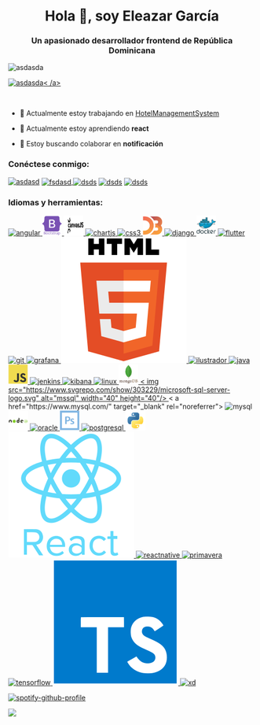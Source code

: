 <h1 align="center">Hola 👋, soy Eleazar García</h1>
<h3 align="center">Un apasionado desarrollador frontend de República Dominicana</h3>

<p align="left"> <img src ="https://komarev.com/ghpvc/?username=asdasda&label=Profile%20views&color=0e75b6&style=flat" alt="asdasda" /> </p>

<p align="left"> <a href="https ://github.com/ryo-ma/github-profile-trofeo"><img src="https://github-profile-trofeo.vercel.app/?username=asdasda" alt="asdasda" />< /a> </p>

<p align="left"> <a href="https://twitter.com/" target="blank"><img src="https://img.shields.io/ twitter/seguir/?logo=twitter&style=for-the-badge" alt="" /></a> </p>

- 🔭 Actualmente estoy trabajando en [HotelManagementSystem](dsad)

- 🌱 Actualmente estoy aprendiendo **react**

- 👯 Estoy buscando colaborar en **notificación**

<h3 align="left">Conéctese conmigo:</h3>
<p align="left">
<a href="https://dev.to/asdasd" target="blank"><img align=" centro" src="https://raw.githubusercontent.com/rahuldkjain/github-profile-readme-generator/master/src/images/icons/Social/devto.svg" alt="asdasd" altura="30" ancho ="40" /></a>
<a href="https://linkedin.com/in/fsdasd" target="blank"><img align="center" src="https://raw.githubusercontent .com/rahuldkjain/github-profile-readme-generator/master/src/images/icons/Social/linked-in-alt.svg" alt="fsdasd" height="30" width="40" /></ a>
<a href="https://www.hackerrank.com/dsds"target="en blanco"><img align="center" src="https://raw.githubusercontent.com/rahuldkjain/github-profile-readme-generator/master/src/images/icons/Social/hackerrank.svg" alt="dsds" altura="30" ancho="40" /></a>
<a href="https://www.leetcode.com/dsds" target="blank"><img align="center" src="https://raw.githubusercontent.com/rahuldkjain/github-profile-readme -generator/master/src/images/icons/Social/leet-code.svg" alt="dsds" height="30" width="40" /></a>
<a href="https://www .hackerearth.com/dsds" target="en blanco"><img align="center" src="https://raw.githubusercontent.com/rahuldkjain/github-profile-readme-generator/master/src/images/icons /Social/hackerearth.svg" alt="dsds" height="30" width="40" /></a>
</p>

<h3 align="left">Idiomas y herramientas:</h3>
<p align="left"> <a href="https://angular.io" target="_blank" rel="noreferrer"> <img src="https://angular.io/assets/images/logos /angular/angular.svg" alt="angular" ancho="40" altura="40"/> </a> <a href="https://getbootstrap.com" target="_blank" rel="noreferrer "> <img src="https://raw.githubusercontent.com/devicons/devicon/master/icons/bootstrap/bootstrap-plain-wordmark.svg" alt="bootstrap" width="40" height="40" /> </a> <a href="https://canvasjs.com" target="_blank" rel="noreferrer"> <img src="https://raw.githubusercontent.com/Hardik0307/Hardik0307/master/assets/canvasjs-charts.svg" alt="canvasjs" width="40" height="40"/> </a> <a href="https://www.chartjs. org" target="_blank" rel="noreferrer"> <img src="https://www.chartjs.org/media/logo-title.svg" alt="chartjs" width="40" height="40 "/> </a> <a href="https://www.w3schools.com/css/" target="_blank" rel="noreferrer"> <img src="https://raw.githubusercontent.com /devicons/devicon/master/icons/css3/css3-original-wordmark.svg" alt="css3" width="40" height="40"/> </a> <a href="https://d3js .org/"target="_blank" rel="noreferrer"> <img src="https://raw.githubusercontent.com/devicons/devicon/master/icons/d3js/d3js-original.svg" alt="d3js" width=" 40" height="40"/> </a> <a href="https://www.djangoproject.com/" target="_blank" rel="noreferrer"> <img src="https://cdn .worldvectorlogo.com/logos/django.svg" alt="django" width="40" height="40"/> </a> <a href="https://www.docker.com/" target= "_blank" rel="noreferrer"> <img src="https://raw.githubusercontent.com/devicons/devicon/master/icons/docker/docker-original-wordmark.svg" alt="docker" width="40" height="40"/> </a> <a href="https://flutter.dev" target="_blank" rel="noreferrer"> <img src="https://www.vectorlogo. zone/logos/flutterio/flutterio-icon.svg" alt="flutter" width="40" height="40"/> </a> <a href="https://git-scm.com/" objetivo ="_blank" rel="noreferrer"> <img src="https://www.vectorlogo.zone/logos/git-scm/git-scm-icon.svg" alt="git" width="40" height ="40"/> </a> <a href="https://grafana.com" target="_blank" rel="noreferrer"> <img src="https://www.vectorlogo.zone/logos/grafana/grafana-icon.svg" alt="grafana" width="40" height="40"/> </a> <a href="https://www.w3.org/html/ " target="_blank" rel="noreferrer"> <img src="https://raw.githubusercontent.com/devicons/devicon/master/icons/html5/html5-original-wordmark.svg" alt="html5" ancho="40" altura="40"/> </a> <a href="https://www.adobe.com/in/products/illustrator.html" target="_blank" rel="noreferrer"> <img src="https://www.vectorlogo.zone/logos/adobe_illustrator/adobe_illustrator-icon.svg" alt="ilustrador" width="40" height="40"/> </a> <a href="https://www.java.com" target="_blank" rel="noreferrer"> <img src="https://raw.githubusercontent.com/devicons/devicon/master/icons/java/ java-original.svg" alt="java" width="40" height="40"/> </a> <a href="https://developer.mozilla.org/en-US/docs/Web/ JavaScript" target="_blank" rel="noreferrer"> <img src="https://raw.githubusercontent.com/devicons/devicon/master/icons/javascript/javascript-original.svg" alt="javascript" ancho ="40" height="40"/> </a> <a href="https://www.jenkins.io" target="_blank" rel="noreferrer"> <img src="https:// www.vectorlogo.zone/logos/jenkins/jenkins-icon.svg" alt="jenkins" width="40" height="40"/> </a> <a href="https://www.elastic.co/kibana" target="_blank" rel="noreferrer"> <img src="https://www.vectorlogo.zone/logos/elasticco_kibana/elasticco_kibana-icon.svg" alt="kibana" width="40" height="40 "/> </a> <a href="https://www.linux.org/" target="_blank" rel="noreferrer"> <img src="https://raw.githubusercontent.com/devicons /devicon/master/icons/linux/linux-original.svg" alt="linux" width="40" height="40"/> </a> <a href="https://www.mongodb.com /"target="_blank" rel="noreferrer"> <img src="https://raw.githubusercontent.com/devicons/devicon/master/icons/mongodb/mongodb-original-wordmark.svg" alt="mongodb" ancho ="40" height="40"/> </a> <a href="https://www.microsoft.com/en-us/sql-server" target="_blank" rel="noreferrer"> < img src="https://www.svgrepo.com/show/303229/microsoft-sql-server-logo.svg" alt="mssql" width="40" height="40"/> </a> < a href="https://www.mysql.com/" target="_blank" rel="noreferrer"> <img src="https://raw.githubusercontent.com/devicons/devicon/master/icons/mysql /mysql-original-wordmark.svg" alt="mysql" width="40" height="40"/> </a> <a href="https://nodejs.org" target="_blank" rel="noreferrer"> <img src ="https://raw.githubusercontent.com/devicons/devicon/master/icons/nodejs/nodejs-original-wordmark.svg" alt="nodejs" width="40" height="40"/> </a > <a href="https://www.oracle.com/" target="_blank" rel="noreferrer"> <img src="https://raw.githubusercontent.com/devicons/devicon/master/icons /oracle/oracle-original.svg" alt="oracle" width="40" height="40"/> </a> <a href="https://www.photoshop.com/en" target="_blank" rel="noreferrer"> <img src="https://raw.githubusercontent.com/devicons/devicon/master/icons/photoshop/photoshop-line.svg" alt="photoshop" width="40" height ="40"/> </a> <a href="https://www.postgresql.org" target="_blank" rel="noreferrer"> <img src="https://raw.githubusercontent.com /devicons/devicon/master/icons/postgresql/postgresql-original-wordmark.svg" alt="postgresql" width="40" height="40"/> </a> <a href="https://www .python.org" target="_blank" rel="noreferrer"> <img src="https://raw.githubusercontent.com/devicons/devicon/master/icons/python/python-original.svg" alt="python" width="40" height="40"/> </a> <a href="https://reactjs. org/" target="_blank" rel="noreferrer"> <img src="https://raw.githubusercontent.com/devicons/devicon/master/icons/react/react-original-wordmark.svg" alt=" reaccionar" ancho="40" altura="40"/> </a> <a href="https://reactnative.dev/" target="_blank" rel="noreferrer"> <img src="https: //reactnative.dev/img/header_logo.svg" alt="reactnative" width="40" height="40"/> </a> <a href="https://spring.io/"target="_blank" rel="noreferrer"> <img src="https://www.vectorlogo.zone/logos/springio/springio-icon.svg" alt="primavera" width="40" height="40 "/> </a> <a href="https://www.tensorflow.org" target="_blank" rel="noreferrer"> <img src="https://www.vectorlogo.zone/logos/ tensorflow/tensorflow-icon.svg" alt="tensorflow" width="40" height="40"/> </a> <a href="https://www.typescriptlang.org/" target="_blank" rel="noreferrer"> <img src="https://raw.githubusercontent.com/devicons/devicon/master/icons/typescript/typescript-original.svg" alt="mecanografiado"ancho="40" altura="40"/> </a> <a href="https://www.adobe.com/products/xd.html" target="_blank" rel="noreferrer"> <img src="https://cdn.worldvectorlogo.com/logos/adobe-xd.svg" alt="xd" ancho="40" altura="40"/> </a> </p>


<div >

[![spotify-github-profile](https://spotify-github-profile.vercel.app/api/view?uid=rtkxk78blj07qwhvli08y0w9g&cover_image=true&theme=default&bar_color=64bd61&bar_color_cover=false)](https://spotify-github-profile.vercel.app/api/view?uid=rtkxk78blj07qwhvli08y0w9g&redirect=true)

</div>

<img height="180em" src="https://github-readme-stats.vercel.app/api?username=happyDevRD&show_icons=true&theme=dark&hide_border=true&&count_private=true&include_all_commits=true" />

